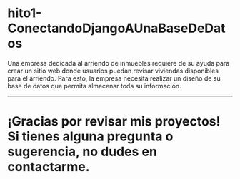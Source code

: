 # hito1-ConectandoDjangoAUnaBaseDeDatos

Una empresa dedicada al arriendo de inmuebles requiere de su ayuda para crear un sitio web
donde usuarios puedan revisar viviendas disponibles para el arriendo. Para esto, la empresa
necesita realizar un diseño de su base de datos que permita almacenar toda su información. 


----------------------------------------------------------------------------------------------------------------------------------------------------------

 # ¡Gracias por revisar mis proyectos! Si tienes alguna pregunta o sugerencia, no dudes en contactarme.
